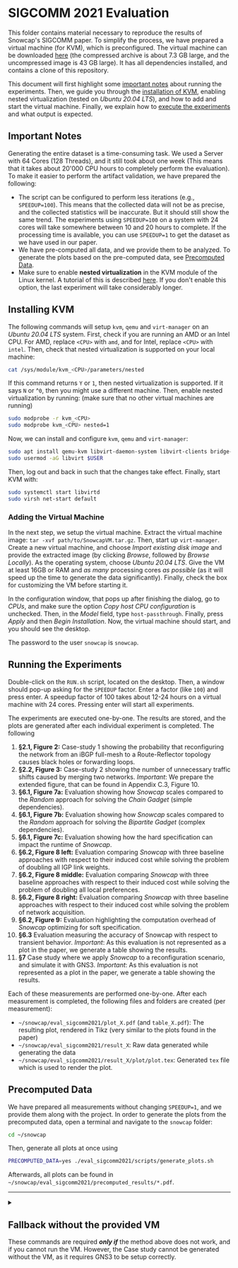 # SIGCOMM 2021 Evaluation

This folder contains material necessary to reproduce the results of Snowcap's SIGCOMM paper.
To simplify the process, we have prepared a virtual machine (for KVM), which is preconfigured.
The virtual machine can be downloaded [here]() (the compressed archive is about 7.3 GB large, and the uncompressed image is 43 GB large).
It has all dependencies installed, and contains a clone of this repository.

This document will first highlight some [important notes](#important-notes) about running the experiments.
Then, we guide you through the [installation of KVM](#installing-kvm), enabling nested virtualization (tested on _Ubuntu 20.04 LTS_), and how to add and start the virtual machine.
Finally, we explain how to [execute the experiments](#running-the-experiments) and what output is expected.

## Important Notes

Generating the entire dataset is a time-consuming task.
We used a Server with 64 Cores (128 Threads), and it still took about one week (This means that it takes about 20'000 CPU hours to completely perform the evaluation).
To make it easier to perform the artifact validation, we have prepared the following:
- The script can be configured to perform less iterations (e.g., `SPEEDUP=100`). 
  This means that the collected data will not be as precise, and the collected statistics will be inaccurate.
  But it should still show the same trend.
  The experiments using `SPEEDUP=100` on a system with 24 cores will take somewhere between 10 and 20 hours to complete.
  If the processing time is available, you can use `SPEEDUP=1` to get the dataset as we have used in our paper.
- We have pre-computed all data, and we provide them to be analyzed. 
  To generate the plots based on the pre-computed data, see [Precomputed Data](#precomputed-data).
- Make sure to enable **nested virtualization** in the KVM module of the Linux kernel.
  A tutorial of this is described [here](#installing-kvm).
  If you don't enable this option, the last experiment will take considerably longer.

## Installing KVM
The following commands will setup `kvm`, `qemu` and `virt-manager` on an _Ubuntu 20.04 LTS_ system.
First, check if you are running an AMD or an Intel CPU. For AMD, replace `<CPU>` with `amd`, and for Intel, replace `<CPU>` with `intel`.
Then, check that nested virtualization is supported on your local machine:
```sh
cat /sys/module/kvm_<CPU>/parameters/nested
```
If this command returns `Y` or `1`, then nested virtualization is supported.
If it says `N` or ^`0`, then you might use a different machine.
Then, enable nested virtualization by running: (make sure that no other virtual machines are running)
```sh
sudo modprobe -r kvm_<CPU>
sudo modprobe kvm_<CPU> nested=1
```
Now, we can install and configure `kvm`, `qemu` and `virt-manager`:
```sh
sudo apt install qemu-kvm libvirt-daemon-system libvirt-clients bridge-utils virt-manager
sudo usermod -aG libvirt $USER
```
Then, log out and back in such that the changes take effect. Finally, start KVM with:
```sh
sudo systemctl start libvirtd
sudo virsh net-start default
```

### Adding the Virtual Machine
In the next step, we setup the virtual machine.
Extract the virtual machine image: `tar -xvf path/to/SnowcapVM.tar.gz`.
Then, start up `virt-manager`.
Create a new virtual machine, and choose _Import existing disk image_ and provide the extracted image (by clicking _Browse_, followed by _Browse Locally_).
As the operating system, choose _Ubuntu 20.04 LTS_.
Give the VM at least 16GB or RAM and _as many_ processing cores _as possible_ (as it will speed up the time to generate the data significantly).
Finally, check the box for customizing the VM before starting it.

In the configuration window, that pops up after finishing the dialog, go to _CPUs_, and make sure the option _Copy host CPU configuration_ is unchecked.
Then, in the _Model_ field, type `host-passthrough`.
Finally, press _Apply_ and then _Begin Installation_.
Now, the virtual machine should start, and you should see the desktop.

The password to the user `snowcap` is `snowcap`.

## Running the Experiments

Double-click on the `RUN.sh` script, located on the desktop.
Then, a window should pop-up asking for the `SPEEDUP` factor. 
Enter a factor (like `100`) and press enter.
A speedup factor of 100 takes about 12-24 hours on a virtual machine with 24 cores.
Pressing enter will start all experiments.

The experiments are executed one-by-one.
The results are stored, and the plots are generated after each individual experiment is completed.
The following 
1. **§2.1, Figure 2:**
   Case-study 1 showing the probability that reconfiguring the network from an iBGP full-mesh to a Route-Reflector topology causes black holes or forwarding loops.
2. **§2.2, Figure 3:**
   Case-study 2 showing the number of unnecessary traffic shifts caused by merging two networks.
   _Important_: We prepare the extended figure, that can be found in Appendix C.3, Figure 10.
3. **§6.1, Figure 7a:**
   Evaluation showing how _Snowcap_ scales compared to the _Random_ approach for solving the _Chain Gadget_ (simple dependencies).
4. **§6.1, Figure 7b:**
   Evaluation showing how _Snowcap_ scales compared to the _Random_ approach for solving the _Bipartite Gadget_ (complex dependencies).
5. **§6.1, Figure 7c:**
   Evaluation showing how the hard specification can impact the runtime of _Snowcap_.
6. **§6.2, Figure 8 left:**
   Evaluation comparing _Snowcap_ with three baseline approaches with respect to their induced cost while solving the problem of doubling all IGP link weights.
7. **§6.2, Figure 8 middle:**
   Evaluation comparing _Snowcap_ with three baseline approaches with respect to their induced cost while solving the problem of doubling all local preferences.
8. **§6.2, Figure 8 right:**
   Evaluation comparing _Snowcap_ with three baseline approaches with respect to their induced cost while solving the problem of network acquisition.
9. **§6.2, Figure 9:**
   Evaluation highlighting the computation overhead of _Snowcap_ optimizing for soft specification.
10. **§6.3**
    Evaluation measuring the accuracy of Snowcap with respect to transient behavior.
    _Important_: As this evaluation is not represented as a plot in the paper, we generate a table showing the results.
11. **§7**
    Case study where we apply _Snowcap_ to a reconfiguration scenario, and simulate it with GNS3.
    _Important_: As this evaluation is not represented as a plot in the paper, we generate a table showing the results.

Each of these measurements are performed one-by-one.
After each measurement is completed, the following files and folders are created (per measurement):
- `~/snowcap/eval_sigcomm2021/plot_X.pdf` (and `table_X.pdf`): The resulting plot, rendered in Tikz (very similar to the plots found in the paper)
- `~/snowcap/eval_sigcomm2021/result_X`: Raw data generated while generating the data
- `~/snowcap/eval_sigcomm2021/result_X/plot/plot.tex`: Generated `tex` file which is used to render the plot.

## Precomputed Data

We have prepared all measurements without changing `SPEEDUP=1`, and we provide them along with the project.
In order to generate the plots from the precomputed data, open a terminal and navigate to the `snowcap` folder:
```sh
cd ~/snowcap
```
Then, generate all plots at once using
```sh
PRECOMPUTED_DATA=yes ./eval_sigcomm2021/scripts/generate_plots.sh
```
Afterwards, all plots can be found in `~/snowcap/eval_sigcomm2021/precomputed_results/*.pdf`.



---



<details>
<summary>
<h2>Fallback without the provided VM</h2>
These commands are required <em><strong>only if</strong></em> the method above does not work, and if you cannot run the VM.
However, the Case study cannot be generated without the VM, as it requires GNS3 to be setup correctly.
</summary>

There are two different ways to perform the measurements without using the provided VM.
The first one uses the docker image, and the second one uses native compilation, where all dependencies need to be installed manually.

<details>
<summary>
<h3>Docker Method</h3>
</summary>

This method runs _Snowcap_ and all all scripts generating the plots in a prepared docker image, which has all dependencies installed and setup correctly.

#### Docker Setup

This method requires Docker to be installed and configured correctly on your system.
The following commands can be used to install and setup docker on an _Ubuntu 20.04 LTS_ system (taken from the [original Docker documentation](https://docs.docker.com/engine/install/ubuntu/)):
```sh
sudo apt-get install apt-transport-https ca-certificates curl gnupg lsb-release
curl -fsSL https://download.docker.com/linux/ubuntu/gpg | sudo gpg --dearmor -o /usr/share/keyrings/docker-archive-keyring.gpg
sudo apt-get update
sudo apt-get install docker-ce docker-ce-cli containerd.io
sudo groupadd docker
sudo usermod -aG docker $USER
```
Then, log out and back in such that the changes take effect. Finally, start docker with:
```sh
sudo systemctl start docker
sudo systemctl start containerd
```

#### Running the experiments

Make sure that the current working directory is at the root of the project (where the file `Dockerfile` is located).
First, you have to build the docker file (make sure you run it as non-root):
```sh
docker build -t snowcap .
```

Then, you can start the evaluation process. 
You can change the `SPEEDUP` factor to reduce the number of iterations.
You can also specify the number of threads which should be spawned by adding `-e "THREADS=X"` to the command (before the last argument `snowcap`).
To use all threads available to the system, remove this argument.
```sh
docker run -v "$(pwd)/eval_sigcomm2021:/snowcap/eval_sigcomm2021" -t -e "SPEEDUP=100" snowcap
```

After execution has finished, you can find all generated files at `eval_sigcomm2021/`.
Notice, that 

#### Running the case study

For running the case study, you must first make sure that GNS3 is setup properly.
For this, install `gns3-server` and `gns3-gui` on the system.
Then, start up `gns3-gui` and add the following appliances:
- [FRRouting](https://gns3.com/marketplace/appliances/frr), and name it _exactly_ `FRR 7.3.1` (capitalization and spacing is important!).
- [Python, Go, Perl, PHP](https://gns3.com/marketplace/appliances/python-go-perl-php), and name it _exactly_ `Python, Go, Perl, PHP` (capitalization and spacing is important!).
Also, make sure that no authentication is required to connect to the GNS3 server (by editing the file `~/.config/GNS3/<VERSION>/gns3_server.conf` and setting `auth = False`).
Then, you can perform the measurement by running the following commands in the project root directory:

```sh
mkdir eval_sigcomm2021/result_11
gns3server > /dev/null 2>&1 &
sleep 5
docker run -v "$(pwd)/eval_sigcomm2021:/snowcap/eval_sigcomm2021" -t snowcap /snowcap/target/release/snowcap_main run -r -s 3 -a --json /snowcap/eval_sigcomm2021/result_11/random.json topology-zoo /snowcap/eval_sigcomm2021/topology_zoo/HiberniaIreland.gml FM2RR -s 10
docker run -v "$(pwd)/eval_sigcomm2021:/snowcap/eval_sigcomm2021" -t snowcap /snowcap/target/release/snowcap_main run --json /snowcap/eval_sigcomm2021/result_11/snowcap.json topology-zoo /snowcap/eval_sigcomm2021/topology_zoo/HiberniaIreland.gml FM2RR -s 10
docker run -v "$(pwd)/eval_sigcomm2021:/snowcap/eval_sigcomm2021" -t snowcap sh -c "cd /snowcap && python3.8 eval_sigcomm2021/scripts/table_11.py"
```

#### Using Precomputed Data

You can also generate the plots for the precomputed data.
For this, build the docker image (as explained above), and then type:

```sh
docker run -v "$(pwd)/eval_sigcomm2021:/snowcap/eval_sigcomm2021" -t -e "PRECOMPUTED_DATA=yes" snowcap sh /snowcap/eval_sigcomm2021/scripts/generate_plots.sh
```

You can then find all generated plots at `eval_sigcomm2021/precomputed_results/`.

</details>

<details>
<summary>
<h3>Native Compilation</h3>
</summary>

#### Dependencies

- Stable [Rust toolchain](https://www.rust-lang.org/tools/install) (1.49 or higher, you might need to update the toolchain: `rustup update`, and make sure to have the cargo directory in the `$PATH` variable.)
- Python 3.8 or higher, with the packages `numpy`, `pandas` and `matplotlib` installed.
- Latex build environment (and the program `pdflatex` available).
- GNS3 (`gns3-server` and `gns3-gui`)

#### Setup

In the project root directory, build the project. (Don't forget to build for the release version)

``` sh
cargo build --release
```

#### General Notes

- Many experiments are based on topologies from Topology Zoo.
  These topologies are located at: `eval_sigcomm2021/topology_zoo/`.
  Our procedure for some topologies to generate configuration does not work in all cases, and these can safely be ignored (they will be ignored when using the commands below).
- All images in the paper are generated with Tikz.
  Hence, all scripts require the user to have a working installation of LaTeX on the machine.
  If LaTeX is not available on the server, you can copy the results `eval_sigcomm2021/result_*` to a local machine and run the python scripts from there.
- Once the script is executed, the plot is stored at `eval_sigcomm2021/plot_*.pdf`.
- It takes a very long time (several days) to run all experiments.
  All experiments are run in parallel, and hence, the more cores you use the better.
  We have used a server with 64 cores (128 threads) to speed up the process.
- All commands must be executed from the project root.

#### Case Study: IGP Reconfiguraiton (§2.1, Figure 2)

The first case study measures the probability of a reconfiguration ordering to violate reachability.
We take the topology zoo networks, and use the scenario `FM2RR`.
The following tests three different approaches:

- Random ordering of the commands
- Random ordering of the routers to reconfigure
- Best-practice: _Insert_ before _Update_ before _Remove_.

Reduce the number of iterations `-i 10000` to speed up the process. 

``` sh
mkdir eval_sigcomm2021/result_1
for topo in $(ls eval_sigcomm2021/topology_zoo); do 
    RUST_LOG=none ./target/release/problem_probability -i 10000 -n 10 -s FM2RR --many-prefixes eval_sigcomm2021/topology_zoo/${topo} probability -s -o eval_sigcomm2021/result_1/${topo}.json
done
python eval_sigcomm2021/scripts/plot_1.py
```

#### Case Study: Network Acquisition (§2.2, Figure 3)

The second case study measures the number of traffic shifts induced by performing a network merging scenario in a random fashion.
Here, we will produce the extended version from Figure 10 (in Appendix A).
For some topologies in TopologyZoo, the Network Acquisition scenario does not result in a valid configuration (due to graph properties).
These topologies are skipped (which is why the error `checks failed!` appears).

Reduce the number of iterations `-i 10000` to speed up the process. 

```sh
mkdir eval_sigcomm2021/result_2
for topo in $(ls eval_sigcomm2021/topology_zoo); do 
    RUST_LOG=none ./target/release/problem_probability --many-prefixes -i 10000 -n 1 -s NetAcq --seed 10 eval_sigcomm2021/topology_zoo/${topo} cost -a -f 100 -o eval_sigcomm2021/result_2/${topo}.json
done
python eval_sigcomm2021/scripts/plot_2.py
```

#### Evaluation: Scalability (Number of Commands) (§6.1, Figure 7a)

The first evaluation compares _Snowcap_ to the _Random_ approach for solving a simple problem, which can be scaled along the number of commands.
The _Random_ approach scales really bad, and it takes a very long time to find the correct order per chance.
Therefore, we just run the _Random_ approach up to a size of 9 (which already takes quite a while).
After that, we only do the computation for the _Exploration Only_ approach and _Snowcap_ itself. 

Reduce the number of iterations `-i 1000` to speed up the process.

```sh
mkdir eval_sigcomm2021/result_3
for N in 1 2 3 4 5 6 7 8 9; do
    RUST_LOG=none ./target/release/snowcap_main bench strategy --random --tree --main --json eval_sigcomm2021/result_3/n${N}.json -i 1000 example chain-gadget -r ${N}
done
for N in 10 11 12 13 14 15 16 17 18 19 20 30 40 50 60 70 80 90 100; do
    RUST_LOG=none ./target/release/snowcap_main bench strategy --tree --main --json eval_sigcomm2021/result_3/n${N}.json -i 1000 example chain-gadget -r ${N}
done
python eval_sigcomm2021/scripts/plot_3.py
```

#### Evaluation: Scalability (Difficult Dependencies) (§6.1, Figure 7b)

The second evaluation compares _Snowcap_ to the _Random_ and the _Exploration Only_ approach for solving a more complex problem, which can be scaled along the number of dependency groups without immediate effect.
Here, the _Exploration Only_, and the _Random_ approach scale really bad.
Therefore, we run the _Exploration Only_ approach up to 5, and the _Random_ approach up to 16 dependency groups, but _Snowcap_ for up to 20.

Reduce the number of iterations `-i 1000` to speed up the process.

```sh
mkdir eval_sigcomm2021/result_4
for N in 1 2 3 4 5; do
    RUST_LOG=none ./target/release/snowcap_main bench strategy --random --tree --main --json eval_sigcomm2021/result_4/n${N}.json -i 1000 example difficult-gadget-repeated -r ${N}
done
for N in 6 7 8 9 10 11 12 13 14 15 16; do
    RUST_LOG=none ./target/release/snowcap_main bench strategy --random --main --json eval_sigcomm2021/result_4/n${N}.json -i 1000 example difficult-gadget-repeated -r ${N}
done
for N in 17 18 19 20; do
    RUST_LOG=none ./target/release/snowcap_main bench strategy --main --json eval_sigcomm2021/result_4/n${N}.json -i 1000 example difficult-gadget-repeated -r ${N}
done
python eval_sigcomm2021/scripts/plot_4.py
```

#### Evaluation: Scalability (Specification Complexity) (§6.1, Figure 7c)

For this evaluation, we let _Snowcap_ run on the _Abilene Network_ (form Topology Zoo), while varying the number of commands and the complexity of the specification.
We vary the complexity of the specification from 0 to 66 (number of flows that are restricted), and we vary the number of commands from 5 to 29.

```sh
mkdir eval_sigcomm2021/result_5
for r in 1 3 5 7 9 11 13; do
    for v in $(seq 0 66); do
        RUST_LOG=none ./target/release/snowcap_main bench strategy --main -i 1000 --json eval_sigcomm2021/result_5/r${r}_v${v}.json example variable-abilene-network -i ${v} -r ${r}
    done
done
python eval_sigcomm2021/scripts/plot_5.py
```

#### Evaluation: Effectiveness (IGPx2) (§6.2, Figure 8 left)

We run the scenario _IGPx2_ on _Snowcap_ (while minimizing traffic shifts), as well as _Most-Important-First_ and _Most-Important-Last_, and the _Random_ approach on all topologies from topology-zoo.
This will take quite some time, so make sure you use as many cores as possible.
You can reduce the number of iterations by changing `-i 10000`.

```sh
mkdir eval_sigcomm2021/result_6
for topo in $(ls eval_sigcomm2021/topology_zoo); do 
    if [ "$topo" == "GtsCe.gml" ]; then
        echo "Skipping GtsCe.gml!"
    else
       RUST_LOG=none ./target/release/snowcap_main bench optimizer --main --mif --mil --random -i 10000 --json eval_sigcomm2021/result_6/${topo}.json topology-zoo -m eval_sigcomm2021/topology_zoo/${topo} IGPx2
    fi
done
python eval_sigcomm2021/scripts/plot_6-8.py 6
```

#### Evaluation: Effectiveness (LPx2) (§6.2, Figure 8 middle)

We run the scenario _LPx2_ on _Snowcap_ (while minimizing traffic shifts), as well as _Most-Important-First_ and _Most-Important-Last_, and the _Random_ approach on all topologies from topology-zoo.
This will take quite some time, so make sure you use as many cores as possible.
You can reduce the number of iterations by changing `-i 10000`.

```sh
mkdir eval_sigcomm2021/result_7
for topo in $(ls eval_sigcomm2021/topology_zoo); do 
    if [ "$topo" == "GtsCe.gml" ]; then
        echo "Skipping GtsCe.gml!"
    else
       RUST_LOG=none ./target/release/snowcap_main bench optimizer --main --mif --mil --random -i 10000 --json eval_sigcomm2021/result_7/${topo}.json topology-zoo -m eval_sigcomm2021/topology_zoo/${topo} LPx2
    fi
done
python eval_sigcomm2021/scripts/plot_6-8.py 7
```

#### Evaluation: Effectiveness (NetAcq) (§6.2, Figure 8 right)

We run the scenario _NetAcq_ on _Snowcap_ (while minimizing traffic shifts), as well as _Most-Important-First_ and _Most-Important-Last_, and the _Random_ approach on all topologies from topology-zoo.
This will take quite some time, so make sure you use as many cores as possible.
You can reduce the number of iterations by changing `-i 10000`.

```sh
mkdir eval_sigcomm2021/result_8
for topo in $(ls eval_sigcomm2021/topology_zoo); do 
    if [ "$topo" == "GtsCe.gml" ]; then
        echo "Skipping GtsCe.gml!"
    else
       RUST_LOG=none ./target/release/snowcap_main bench optimizer --main --mif --mil --random -i 10000 --json eval_sigcomm2021/result_8/${topo}.json topology-zoo -m eval_sigcomm2021/topology_zoo/${topo} NetAcq
    fi
done
python eval_sigcomm2021/scripts/plot_6-8.py 8
```

#### Evaluation: Optimization Overhead (§6.2, Figure 9)

We run the scenario _FM2RR_ on _Snowcap_, once while minimizing for traffic shifts, and once without minimization.
In addition, we run the same scenario using the _Random_ approach for comparison.
We then compare the number of states, that have been explored.

```sh
mkdir eval_sigcomm2021/result_9
for topo in $(ls eval_sigcomm2021/topology_zoo); do 
    if [ "$topo" == "GtsCe.gml" ]; then
        echo "Skipping GtsCe.gml!"
    else
        RUST_LOG=none ./target/release/snowcap_main bench strategy --main -i 64 -t 100000 --json eval_sigcomm2021/result_9/${topo}.strat.json topology-zoo -m eval_sigcomm2021/topology_zoo/${topo} FM2RR &&\
        RUST_LOG=none ./target/release/snowcap_main bench optimizer --main -i 64 -t 100000 --json eval_sigcomm2021/result_9/${topo}.optim.json topology-zoo -m eval_sigcomm2021/topology_zoo/${topo} FM2RR &&\
        RUST_LOG=none ./target/release/snowcap_main bench strategy --random -i 10000 --json eval_sigcomm2021/result_9/${topo}.rand.json topology-zoo -m eval_sigcomm2021/topology_zoo/${topo} FM2RR
    fi
done
python eval_sigcomm2021/scripts/plot_9.py
```

#### Evaluation: Accuracy of Snowcap (§6.3)

We load the _Switch_ topology from Topology Zoo, on top of which we reconfigure the random configuration to remove one external session.
During this, we assert that some path conditions are still ensured.
This will not generate a plot, but a Table summarizing the results.

```sh
mkdir eval_sigcomm2021/result_10
RUST_LOG=none ./target/release/snowcap_main transient eval_sigcomm2021/topology_zoo/SwitchL3.gml -i 1000 -r | tee eval_sigcomm2021/result_10/raw_output
python eval_sigcomm2021/scripts/table_10.py
```

#### Case Study with GNS3 (§7)

For running the case study, you must first make sure that GNS3 is setup properly.
For this, install `gns3-server` and `gns3-gui` on the system.
Then, start up `gns3-gui` and add the following appliances:
- [FRRouting](https://gns3.com/marketplace/appliances/frr), and name it _exactly_ `FRR 7.3.1` (capitalization and spacing is important!).
- [Python, Go, Perl, PHP](https://gns3.com/marketplace/appliances/python-go-perl-php), and name it _exactly_ `Python, Go, Perl, PHP` (capitalization and spacing is important!).
Also, make sure that no authentication is required to connect to the GNS3 server (by editing the file `~/.config/GNS3/<VERSION>/gns3_server.conf` and setting `auth = False`).
Then, you can perform the measurement by running the following commands in the project root directory:

```sh
mkdir eval_sigcomm2021/result_11
gns3server > /dev/null 2>&1 &
sleep 5
./target/release/snowcap_main run -r -s 3 -a --json eval_sigcomm2021/result_11/random.json topology-zoo eval_sigcomm2021/topology_zoo/HiberniaIreland.gml FM2RR -s 10
./target/release/snowcap_main run --json eval_sigcomm2021/result_11/snowcap.json topology-zoo eval_sigcomm2021/topology_zoo/HiberniaIreland.gml FM2RR -s 10
python3.8 ./eval_sigcomm2021/scripts/table_11.py
```

#### Using Precomputed Data

You can also generate the plots for the precomputed data.
For this, build the docker image (as explained above), and then type:

```sh
PRECOMPUTED_DATA=yes ./eval_sigcomm2021/scripts/generate_plots.sh
```

You can then find all generated plots at `eval_sigcomm2021/precomputed_results/`.

</details>
</details>

